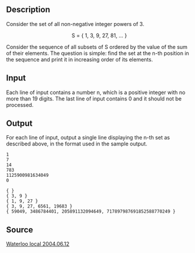 <h2>Description</h2><p>Consider the set of all non-negative integer powers of 3. 
</p><center>S = { 1, 3, 9, 27, 81, ... } </center><p>
</p>Consider the sequence of all subsets of S ordered by the value of the sum of their elements. The question is simple: find the set at the n-th position in the sequence and print it in increasing order of its elements. <h2>Input</h2><p>Each line of input contains a number n, which is a positive integer with no more than 19 digits. The last line of input contains 0 and it should not be processed. </p><h2>Output</h2><p>For each line of input, output a single line displaying the n-th set as described above, in the format used in the sample output. 
</p><pre><code class="language-input1">1
7
14
783
1125900981634049
0
</code></pre><pre><code class="language-output1">{ }
{ 3, 9 }
{ 1, 9, 27 }
{ 3, 9, 27, 6561, 19683 }
{ 59049, 3486784401, 205891132094649, 717897987691852588770249 }
</code></pre><h2>Source</h2><a href="searchproblem?field=source&amp;key=Waterloo+local+2004.06.12">Waterloo local 2004.06.12</a>
